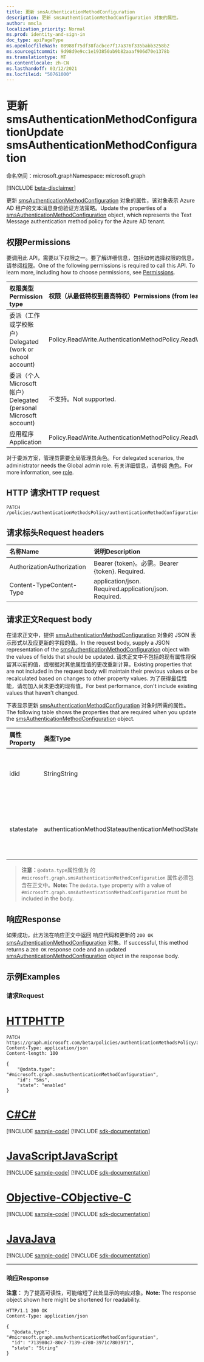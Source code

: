 ```yaml
---
title: 更新 smsAuthenticationMethodConfiguration
description: 更新 smsAuthenticationMethodConfiguration 对象的属性。
author: mmcla
localization_priority: Normal
ms.prod: identity-and-sign-in
doc_type: apiPageType
ms.openlocfilehash: 08988f75df38facbce7f17a376f335babb3258b2
ms.sourcegitcommit: 9d98d9e9cc1e193850ab9b82aaaf906d70e1378b
ms.translationtype: MT
ms.contentlocale: zh-CN
ms.lasthandoff: 03/12/2021
ms.locfileid: "50761000"
---
```

# <a name="update-smsauthenticationmethodconfiguration"></a><span data-ttu-id="e34d8-103">更新 smsAuthenticationMethodConfiguration</span><span class="sxs-lookup"><span data-stu-id="e34d8-103">Update smsAuthenticationMethodConfiguration</span></span>
<span data-ttu-id="e34d8-104">命名空间：microsoft.graph</span><span class="sxs-lookup"><span data-stu-id="e34d8-104">Namespace: microsoft.graph</span></span>

[!INCLUDE [beta-disclaimer](../../includes/beta-disclaimer.md)]

<span data-ttu-id="e34d8-105">更新 [smsAuthenticationMethodConfiguration](../resources/smsauthenticationmethodconfiguration.md) 对象的属性，该对象表示 Azure AD 租户的文本消息身份验证方法策略。</span><span class="sxs-lookup"><span data-stu-id="e34d8-105">Update the properties of a [smsAuthenticationMethodConfiguration](../resources/smsauthenticationmethodconfiguration.md) object, which represents the Text Message authentication method policy for the Azure AD tenant.</span></span>

## <a name="permissions"></a><span data-ttu-id="e34d8-106">权限</span><span class="sxs-lookup"><span data-stu-id="e34d8-106">Permissions</span></span>
<span data-ttu-id="e34d8-p101">要调用此 API，需要以下权限之一。要了解详细信息，包括如何选择权限的信息，请参阅[权限](/graph/permissions-reference)。</span><span class="sxs-lookup"><span data-stu-id="e34d8-p101">One of the following permissions is required to call this API. To learn more, including how to choose permissions, see [Permissions](/graph/permissions-reference).</span></span>

|<span data-ttu-id="e34d8-109">权限类型</span><span class="sxs-lookup"><span data-stu-id="e34d8-109">Permission type</span></span>|<span data-ttu-id="e34d8-110">权限（从最低特权到最高特权）</span><span class="sxs-lookup"><span data-stu-id="e34d8-110">Permissions (from least to most privileged)</span></span>|
|:---|:---|
|<span data-ttu-id="e34d8-111">委派（工作或学校帐户）</span><span class="sxs-lookup"><span data-stu-id="e34d8-111">Delegated (work or school account)</span></span>|<span data-ttu-id="e34d8-112">Policy.ReadWrite.AuthenticationMethod</span><span class="sxs-lookup"><span data-stu-id="e34d8-112">Policy.ReadWrite.AuthenticationMethod</span></span>|
|<span data-ttu-id="e34d8-113">委派（个人 Microsoft 帐户）</span><span class="sxs-lookup"><span data-stu-id="e34d8-113">Delegated (personal Microsoft account)</span></span>|<span data-ttu-id="e34d8-114">不支持。</span><span class="sxs-lookup"><span data-stu-id="e34d8-114">Not supported.</span></span>|
|<span data-ttu-id="e34d8-115">应用程序</span><span class="sxs-lookup"><span data-stu-id="e34d8-115">Application</span></span>|<span data-ttu-id="e34d8-116">Policy.ReadWrite.AuthenticationMethod</span><span class="sxs-lookup"><span data-stu-id="e34d8-116">Policy.ReadWrite.AuthenticationMethod</span></span>|

<span data-ttu-id="e34d8-117">对于委派方案，管理员需要全局管理员角色。</span><span class="sxs-lookup"><span data-stu-id="e34d8-117">For delegated scenarios, the administrator needs the Global admin role.</span></span> <span data-ttu-id="e34d8-118">有关详细信息，请参阅 [角色](/azure/active-directory/users-groups-roles/directory-assign-admin-roles#available-roles)。</span><span class="sxs-lookup"><span data-stu-id="e34d8-118">For more information, see [role](/azure/active-directory/users-groups-roles/directory-assign-admin-roles#available-roles).</span></span>

## <a name="http-request"></a><span data-ttu-id="e34d8-119">HTTP 请求</span><span class="sxs-lookup"><span data-stu-id="e34d8-119">HTTP request</span></span>

<!-- {
  "blockType": "ignored"
}
-->
``` http
PATCH /policies/authenticationMethodsPolicy/authenticationMethodConfigurations/sms
```

## <a name="request-headers"></a><span data-ttu-id="e34d8-120">请求标头</span><span class="sxs-lookup"><span data-stu-id="e34d8-120">Request headers</span></span>
|<span data-ttu-id="e34d8-121">名称</span><span class="sxs-lookup"><span data-stu-id="e34d8-121">Name</span></span>|<span data-ttu-id="e34d8-122">说明</span><span class="sxs-lookup"><span data-stu-id="e34d8-122">Description</span></span>|
|:---|:---|
|<span data-ttu-id="e34d8-123">Authorization</span><span class="sxs-lookup"><span data-stu-id="e34d8-123">Authorization</span></span>|<span data-ttu-id="e34d8-p103">Bearer {token}。必需。</span><span class="sxs-lookup"><span data-stu-id="e34d8-p103">Bearer {token}. Required.</span></span>|
|<span data-ttu-id="e34d8-126">Content-Type</span><span class="sxs-lookup"><span data-stu-id="e34d8-126">Content-Type</span></span>|<span data-ttu-id="e34d8-p104">application/json. Required.</span><span class="sxs-lookup"><span data-stu-id="e34d8-p104">application/json. Required.</span></span>|

## <a name="request-body"></a><span data-ttu-id="e34d8-129">请求正文</span><span class="sxs-lookup"><span data-stu-id="e34d8-129">Request body</span></span>
<span data-ttu-id="e34d8-130">在请求正文中，提供 [smsAuthenticationMethodConfiguration](../resources/smsauthenticationmethodconfiguration.md) 对象的 JSON 表示形式以及应更新的字段的值。</span><span class="sxs-lookup"><span data-stu-id="e34d8-130">In the request body, supply a JSON representation of the [smsAuthenticationMethodConfiguration](../resources/smsauthenticationmethodconfiguration.md) object with the values of fields that should be updated.</span></span> <span data-ttu-id="e34d8-131">请求正文中不包括的现有属性将保留其以前的值，或根据对其他属性值的更改重新计算。</span><span class="sxs-lookup"><span data-stu-id="e34d8-131">Existing properties that are not included in the request body will maintain their previous values or be recalculated based on changes to other property values.</span></span> <span data-ttu-id="e34d8-132">为了获得最佳性能，请勿加入尚未更改的现有值。</span><span class="sxs-lookup"><span data-stu-id="e34d8-132">For best performance, don't include existing values that haven't changed.</span></span>

<span data-ttu-id="e34d8-133">下表显示更新 [smsAuthenticationMethodConfiguration](../resources/smsauthenticationmethodconfiguration.md) 对象时所需的属性。</span><span class="sxs-lookup"><span data-stu-id="e34d8-133">The following table shows the properties that are required when you update the [smsAuthenticationMethodConfiguration](../resources/smsauthenticationmethodconfiguration.md) object.</span></span>

|<span data-ttu-id="e34d8-134">属性</span><span class="sxs-lookup"><span data-stu-id="e34d8-134">Property</span></span>|<span data-ttu-id="e34d8-135">类型</span><span class="sxs-lookup"><span data-stu-id="e34d8-135">Type</span></span>|<span data-ttu-id="e34d8-136">说明</span><span class="sxs-lookup"><span data-stu-id="e34d8-136">Description</span></span>|
|:---|:---|:---|
|<span data-ttu-id="e34d8-137">id</span><span class="sxs-lookup"><span data-stu-id="e34d8-137">id</span></span>|<span data-ttu-id="e34d8-138">String</span><span class="sxs-lookup"><span data-stu-id="e34d8-138">String</span></span>|<span data-ttu-id="e34d8-139">身份验证方法策略标识符。</span><span class="sxs-lookup"><span data-stu-id="e34d8-139">The authentication method policy identifier.</span></span>|
|<span data-ttu-id="e34d8-140">state</span><span class="sxs-lookup"><span data-stu-id="e34d8-140">state</span></span>|<span data-ttu-id="e34d8-141">authenticationMethodState</span><span class="sxs-lookup"><span data-stu-id="e34d8-141">authenticationMethodState</span></span>|<span data-ttu-id="e34d8-142">可取值为：`enabled`、`disabled`。</span><span class="sxs-lookup"><span data-stu-id="e34d8-142">Possible values are: `enabled`, `disabled`.</span></span>|

><span data-ttu-id="e34d8-143">**注意：**`@odata.type`属性值为 的 `#microsoft.graph.smsAuthenticationMethodConfiguration` 属性必须包含在正文中。</span><span class="sxs-lookup"><span data-stu-id="e34d8-143">**Note:** The `@odata.type` property with a value of `#microsoft.graph.smsAuthenticationMethodConfiguration` must be included in the body.</span></span>

## <a name="response"></a><span data-ttu-id="e34d8-144">响应</span><span class="sxs-lookup"><span data-stu-id="e34d8-144">Response</span></span>

<span data-ttu-id="e34d8-145">如果成功，此方法在响应正文中返回 响应代码和更新的 `200 OK` [smsAuthenticationMethodConfiguration](../resources/smsauthenticationmethodconfiguration.md) 对象。</span><span class="sxs-lookup"><span data-stu-id="e34d8-145">If successful, this method returns a `200 OK` response code and an updated [smsAuthenticationMethodConfiguration](../resources/smsauthenticationmethodconfiguration.md) object in the response body.</span></span>

## <a name="examples"></a><span data-ttu-id="e34d8-146">示例</span><span class="sxs-lookup"><span data-stu-id="e34d8-146">Examples</span></span>

### <a name="request"></a><span data-ttu-id="e34d8-147">请求</span><span class="sxs-lookup"><span data-stu-id="e34d8-147">Request</span></span>

# <a name="http"></a>[<span data-ttu-id="e34d8-148">HTTP</span><span class="sxs-lookup"><span data-stu-id="e34d8-148">HTTP</span></span>](#tab/http)
<!-- {
  "blockType": "request",
  "name": "update_smsauthenticationmethodconfiguration"
}
-->
``` http
PATCH https://graph.microsoft.com/beta/policies/authenticationMethodsPolicy/authenticationMethodConfigurations/sms
Content-Type: application/json
Content-length: 100

{
    "@odata.type": "#microsoft.graph.smsAuthenticationMethodConfiguration",
    "id": "Sms",
    "state": "enabled"
}
```
# <a name="c"></a>[<span data-ttu-id="e34d8-149">C#</span><span class="sxs-lookup"><span data-stu-id="e34d8-149">C#</span></span>](#tab/csharp)
[!INCLUDE [sample-code](../includes/snippets/csharp/update-smsauthenticationmethodconfiguration-csharp-snippets.md)]
[!INCLUDE [sdk-documentation](../includes/snippets/snippets-sdk-documentation-link.md)]

# <a name="javascript"></a>[<span data-ttu-id="e34d8-150">JavaScript</span><span class="sxs-lookup"><span data-stu-id="e34d8-150">JavaScript</span></span>](#tab/javascript)
[!INCLUDE [sample-code](../includes/snippets/javascript/update-smsauthenticationmethodconfiguration-javascript-snippets.md)]
[!INCLUDE [sdk-documentation](../includes/snippets/snippets-sdk-documentation-link.md)]

# <a name="objective-c"></a>[<span data-ttu-id="e34d8-151">Objective-C</span><span class="sxs-lookup"><span data-stu-id="e34d8-151">Objective-C</span></span>](#tab/objc)
[!INCLUDE [sample-code](../includes/snippets/objc/update-smsauthenticationmethodconfiguration-objc-snippets.md)]
[!INCLUDE [sdk-documentation](../includes/snippets/snippets-sdk-documentation-link.md)]

# <a name="java"></a>[<span data-ttu-id="e34d8-152">Java</span><span class="sxs-lookup"><span data-stu-id="e34d8-152">Java</span></span>](#tab/java)
[!INCLUDE [sample-code](../includes/snippets/java/update-smsauthenticationmethodconfiguration-java-snippets.md)]
[!INCLUDE [sdk-documentation](../includes/snippets/snippets-sdk-documentation-link.md)]

---



### <a name="response"></a><span data-ttu-id="e34d8-153">响应</span><span class="sxs-lookup"><span data-stu-id="e34d8-153">Response</span></span>
<span data-ttu-id="e34d8-154">**注意：** 为了提高可读性，可能缩短了此处显示的响应对象。</span><span class="sxs-lookup"><span data-stu-id="e34d8-154">**Note:** The response object shown here might be shortened for readability.</span></span>
<!-- {
  "blockType": "response",
  "truncated": true,
  "@odata.type": "microsoft.graph.smsAuthenticationMethodConfiguration"
}
-->
``` http
HTTP/1.1 200 OK
Content-Type: application/json

{
  "@odata.type": "#microsoft.graph.smsAuthenticationMethodConfiguration",
  "id": "713980c7-80c7-7139-c780-3971c7803971",
  "state": "String"
}
```

